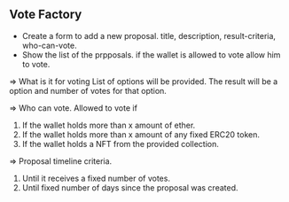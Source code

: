 ## Vote Factory

- Create a form to add a new proposal.
  title, description, result-criteria, who-can-vote.
- Show the list of the prpposals.
  if the wallet is allowed to vote allow him to vote.

=> What is it for voting
List of options will be provided.
The result will be a option and number of votes for that option.

=> Who can vote.
Allowed to vote if

1. If the wallet holds more than x amount of ether.
2. If the wallet holds more than x amount of any fixed ERC20 token.
3. If the wallet holds a NFT from the provided collection.

=> Proposal timeline criteria.

1. Until it receives a fixed number of votes.
2. Until fixed number of days since the proposal was created.

